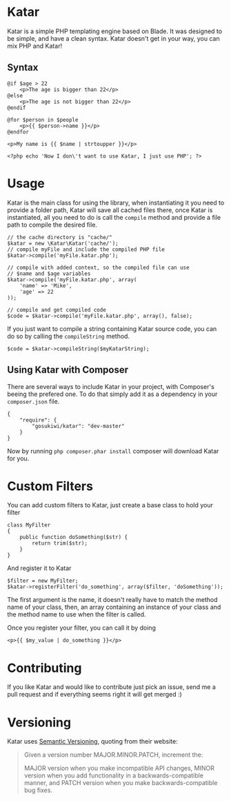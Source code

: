 # Katar
Katar is a simple PHP templating engine based on Blade. It was designed to
be simple, and have a clean syntax. Katar doesn't get in your way, you can mix
PHP and Katar! 

## Syntax

    @if $age > 22
        <p>The age is bigger than 22</p>
    @else
        <p>The age is not bigger than 22</p>
    @endif

    @for $person in $people
        <p>{{ $person->name }}</p>
    @endfor

    <p>My name is {{ $name | strtoupper }}</p>

    <?php echo 'Now I don\'t want to use Katar, I just use PHP'; ?>

# Usage
Katar is the main class for using the library, when instantiating it you need
to provide a folder path, Katar will save all cached files there, once Katar is
instantiated, all you need to do is call the ```compile``` method and provide 
a file path to compile the desired file.

    // the cache directory is "cache/"
    $katar = new \Katar\Katar('cache/');
    // compile myFile and include the compiled PHP file
    $katar->compile('myFile.katar.php');
    
    // compile with added context, so the compiled file can use
    // $name and $age variables
    $katar->compile('myFile.katar.php', array(
        'name' => 'Mike',
        'age' => 22
    ));

    // compile and get compiled code
    $code = $katar->compile('myFile.katar.php', array(), false);

If you just want to compile a string containing Katar source code, you can do
so by calling the ```compileString``` method.
    
    $code = $katar->compileString($myKatarString);

## Using Katar with Composer
There are several ways to include Katar in your project, with Composer's beeing
the prefered one. To do that simply add it as a dependency in your 
```composer.json``` file.

    {
        "require": {
            "gosukiwi/katar": "dev-master"
        }
    }

Now by running ```php composer.phar install``` composer will download Katar
for you.

# Custom Filters
You can add custom filters to Katar, just create a base class to hold your 
filter

    class MyFilter
    {
        public function doSomething($str) {
            return trim($str);
        }
    }

And register it to Katar

    $filter = new MyFilter;
    $katar->registerFilter('do_something', array($filter, 'doSomething'));

The first argument is the name, it doesn't really have to match the method name
of your class, then, an array containing an instance of your class and the
method name to use when the filter is called.

Once you register your filter, you can call it by doing

    <p>{{ $my_value | do_something }}</p>

# Contributing
If you like Katar and would like to contribute just pick an issue, send me
a pull request and if everything seems right it will get merged :)

# Versioning
Katar uses [Semantic Versioning](http://semver.org/), quoting from their website:

> Given a version number MAJOR.MINOR.PATCH, increment the:
>  
> MAJOR version when you make incompatible API changes,
> MINOR version when you add functionality in a backwards-compatible manner, and
> PATCH version when you make backwards-compatible bug fixes.


